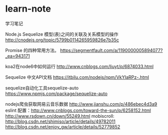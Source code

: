 # learn-note
学习笔记

Node.js Sequelize 模型(表)之间的关联及关系模型的操作
http://cnodejs.org/topic/5799b0114265959826e7b35c

Promise 的四种常用方法。
https://segmentfault.com/a/1190000005894077?_ea=943171

koa2在node6中如何运行
http://www.cnblogs.com/liuyt/p/6874033.html

Sequelize 中文API文档
https://itbilu.com/nodejs/npm/VkYIaRPz-.html

sequelize自动化工具sequelize-auto  https://www.npmjs.com/package/sequelize-auto

nodejs爬虫获取网易云音乐数据     http://www.jianshu.com/p/486ebec4d3a9
 
eslint 配置：http://www.cnblogs.com/toward-the-sun/p/6258152.html
http://www.rsdown.cn/down/55249.html
mobiscroll: http://blog.csdn.net/shimiso/article/details/49782011  http://blog.csdn.net/enjoy_gw/article/details/52779852
